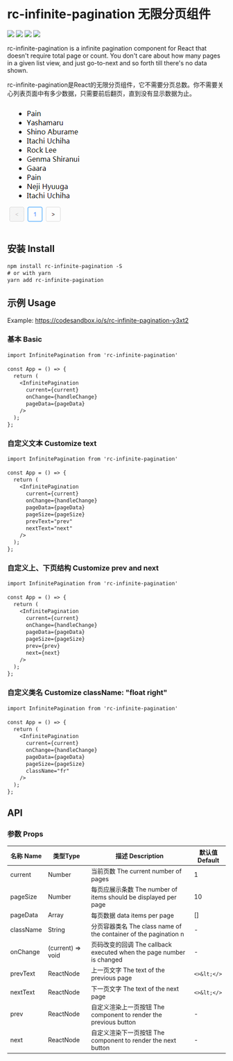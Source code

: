 # rc-infinite-pagination 无限分页组件

![](https://flat.badgen.net/npm/v/rc-infinite-pagination)
![](https://flat.badgen.net/bundlephobia/minzip/rc-infinite-pagination)
![](https://flat.badgen.net/npm/license/rc-infinite-pagination)
![](https://flat.badgen.net/npm/dt/rc-infinite-pagination)

rc-infinite-pagination is a infinite pagination component for React that doesn't require total page or count. You don't care about how many pages in a given list view, and just go-to-next and so forth till there's no data shown.

rc-infinite-pagination是React的无限分页组件，它不需要分页总数。你不需要关心列表页面中有多少数据，只需要前后翻页，直到没有显示数据为止。

![screenshot](https://github.com/hollton/rc-infinite-pagination/blob/master/assets/screenshot.gif)

## 安装 Install

```shell
npm install rc-infinite-pagination -S
# or with yarn
yarn add rc-infinite-pagination
```

## 示例 Usage

Example: https://codesandbox.io/s/rc-infinite-pagination-y3xt2

### 基本 Basic

```tsx
import InfinitePagination from 'rc-infinite-pagination'

const App = () => {
  return (
    <InfinitePagination
      current={current}
      onChange={handleChange}
      pageData={pageData}
    />
  );
};
```

### 自定义文本 Customize text

```tsx
import InfinitePagination from 'rc-infinite-pagination'

const App = () => {
  return (
    <InfinitePagination
      current={current}
      onChange={handleChange}
      pageData={pageData}
      pageSize={pageSize}
      prevText="prev"
      nextText="next"
    />
  );
};
```

### 自定义上、下页结构 Customize prev and next

```tsx
import InfinitePagination from 'rc-infinite-pagination'

const App = () => {
  return (
    <InfinitePagination
      current={current}
      onChange={handleChange}
      pageData={pageData}
      pageSize={pageSize}
      prev={prev}
      next={next}
    />
  );
};
```

### 自定义类名 Customize className: "float right"

```tsx
import InfinitePagination from 'rc-infinite-pagination'

const App = () => {
  return (
    <InfinitePagination
      current={current}
      onChange={handleChange}
      pageData={pageData}
      pageSize={pageSize}
      className="fr"
    />
  );
};
```

## API

### 参数 Props

| 名称 Name      | 类型Type          | 描述 Description                                                         | 默认值 Default         |
| ------------- | ----------------- | ------------------------------------------------------------------------ | ---------------------- |
| current       | Number            | 当前页数 The current number of pages                                      | 1                      |
| pageSize      | Number            | 每页应展示条数 The number of items should be displayed per page           | 10                     |
| pageData      | Array             | 每页数据 data items per page                                              | []                     |
| className     | String            | 分页容器类名 The class name of the container of the pagination n          | -                      |
| onChange      | (current) => void | 页码改变的回调 The callback executed when the page number is changed       | -                      |
| prevText      | ReactNode         | 上一页文字 The text of the previous page                                  | `<>&lt;</>`     |
| nextText      | ReactNode         | 下一页文字 The text of the next page                                      | `<>&lt;</>`     |
| prev          | ReactNode         | 自定义渲染上一页按钮 The component to render the previous button           | -                      |
| next          | ReactNode         | 自定义渲染下一页按钮 The component to render the next button               | -                      |
